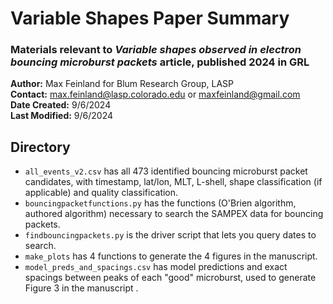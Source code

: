 
# Variable Shapes Paper Summary
### Materials relevant to *Variable shapes observed in electron bouncing microburst packets* article, published 2024 in GRL

**Author:** Max Feinland for Blum Research Group, LASP \
**Contact:** max.feinland@lasp.colorado.edu or maxfeinland@gmail.com \
**Date Created:** 9/6/2024\
**Last Modified:** 9/6/2024


## Directory
- `all_events_v2.csv` has all 473 identified bouncing microburst packet candidates, with timestamp, lat/lon, MLT, L-shell, shape classification (if applicable) and quality classification.
- `bouncingpacketfunctions.py` has the functions (O'Brien algorithm, authored algorithm) necessary to search the SAMPEX data for bouncing packets.
- `findbouncingpackets.py` is the driver script that lets you query dates to search.
- `make_plots` has 4 functions to generate the 4 figures in the manuscript.
- `model_preds_and_spacings.csv` has model predictions and exact spacings between peaks of each "good" microburst, used to generate Figure 3 in the manuscript .
